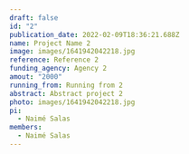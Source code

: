 ```yaml
---
draft: false
id: "2"
publication_date: 2022-02-09T18:36:21.688Z
name: Project Name 2
image: images/1641942042218.jpg
reference: Reference 2
funding_agency: Agency 2
amout: "2000"
running_from: Running from 2
abstract: Abstract project 2
photo: images/1641942042218.jpg
pi:
  - Naimé Salas
members:
  - Naimé Salas
---
```

